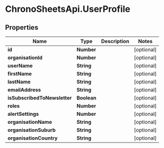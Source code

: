 # ChronoSheetsApi.UserProfile

## Properties

Name | Type | Description | Notes
------------ | ------------- | ------------- | -------------
**id** | **Number** |  | [optional] 
**organisationId** | **Number** |  | [optional] 
**userName** | **String** |  | [optional] 
**firstName** | **String** |  | [optional] 
**lastName** | **String** |  | [optional] 
**emailAddress** | **String** |  | [optional] 
**isSubscribedToNewsletter** | **Boolean** |  | [optional] 
**roles** | **Number** |  | [optional] 
**alertSettings** | **Number** |  | [optional] 
**organisationName** | **String** |  | [optional] 
**organisationSuburb** | **String** |  | [optional] 
**organisationCountry** | **String** |  | [optional] 


